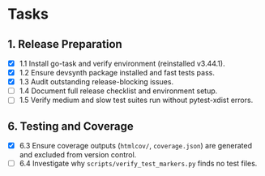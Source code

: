 # Tasks

## 1. Release Preparation
- [x] 1.1 Install go-task and verify environment (reinstalled v3.44.1).
- [x] 1.2 Ensure devsynth package installed and fast tests pass.
- [x] 1.3 Audit outstanding release-blocking issues.
- [ ] 1.4 Document full release checklist and environment setup.
- [ ] 1.5 Verify medium and slow test suites run without pytest-xdist errors.

## 6. Testing and Coverage
- [x] 6.3 Ensure coverage outputs (`htmlcov/`, `coverage.json`) are generated and excluded from version control.
- [ ] 6.4 Investigate why `scripts/verify_test_markers.py` finds no test files.
